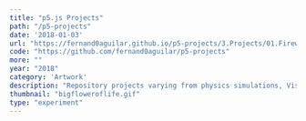 ```yaml
---
title: "p5.js Projects"
path: "/p5-projects"
date: '2018-01-03'
url: "https://fernand0aguilar.github.io/p5-projects/3.Projects/01.Fireworks/"
code: "https://github.com/fernand0aguilar/p5-projects"
more: ""
year: "2018"
category: 'Artwork'
description: "Repository projects varying from physics simulations, Visual Algorithms or Computational Art"
thumbnail: "bigfloweroflife.gif"
type: "experiment"
---
```

